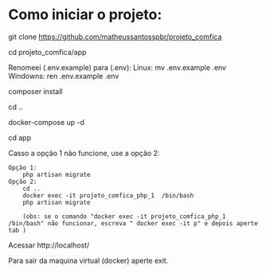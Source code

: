 <h1>Como iniciar o projeto:</h1>

git clone https://github.com/matheussantosspbr/projeto_comfica

cd projeto_comfica/app

Renomeei (.env.example) para (.env):
    <!--  -->
        Linux:
            mv .env.example .env
        Windowns:
            ren .env.example .env

composer install

cd ..

docker-compose up -d

cd app

Casso a opção 1 não funcione, use a opção 2:
<!-- Casso a opção 1 não funcione, use a opção 2  -->
    Opção 1:
        php artisan migrate
    Opção 2:
        cd ..
        docker exec -it projeto_comfica_php_1  /bin/bash
        php artisan migrate

        (obs: se o comando "docker exec -it projeto_comfica_php_1  /bin/bash" não funcionar, escreva " docker exec -it p" e depois aperte tab )

Acessar http://localhost/
    
Para sair da maquina virtual (docker) aperte exit.
